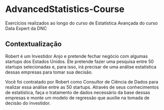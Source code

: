 # AdvancedStatistics-Course
Exercícios realizados ao longo do curso de Estatística Avançada do curso Data Expert da DNC

## Contextualização
Robert é um Investidor Anjo e pretende fechar negócio com algumas startups dos Estados Unidos. Ele pretende fazer uma pesquisa entre 50 startups selecionadas e, para isso, irá precisar de uma análise estatística dessas empresas para tomar sua decisão.

Você foi contratado por Robert como Consultor de Ciência de Dados para realizar essa análise entre as 50 startups. Através de seus conhecimentos de estatística, faça o tratamento de dados necessário da base dessas empresas e monte um modelo de regressão que auxilie na tomada de decisão do investidor.

